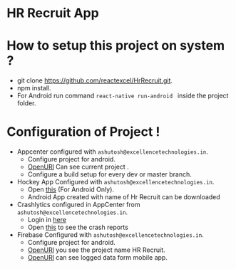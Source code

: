 # HR Recruit App

# How to setup this project on system ?
* git clone https://github.com/reactexcel/HrRecruit.git.
* npm install.
* For Android run command ```react-native run-android ``` inside  the project folder.

# Configuration of Project !
* Appcenter configured with ```ashutosh@excellencetechnologies.in```.
  * Configure project for android.
  * [OpenURl](https://appcenter.ms/apps) Can see current project .
  * Configure a build setup for every dev or master branch.
* Hockey App Configured with ```ashutosh@excellencetechnologies.in```.
  * Open [this](https://rink.hockeyapp.net/manage/dashboard) (For Android Only).
  * Android App created with name of Hr Recruit can be downloaded 
* Crashlytics configured in AppCenter from ```ashutosh@excellencetechnologies.in```.
  * Login in [here](hhttps://appcenter.ms/apps) 
  * Open [this](https://appcenter.ms/orgs/Excellence-Technologies/apps/HR-Recruit/crashes/groups) to see the crash reports
* Firebase Configured with ```ashutosh@excellencetechnologies.in```.
  * Configure project for android.
  * [OpenURl](https://console.firebase.google.com/u/0/) you see the project name HR Recruit.
  * [OpenURl](https://console.firebase.google.com/u/1/project/myfirstfirebaseproject-abf19/database/myfirstfirebaseproject-abf19/data) can see logged data form mobile app. 